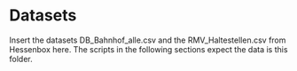 # Datasets

Insert the datasets DB_Bahnhof_alle.csv and the RMV_Haltestellen.csv from Hessenbox here. The scripts in the following sections expect the data is this folder.  